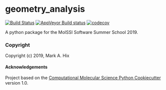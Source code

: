 geometry_analysis
==============================
[//]: # (Badges)
[![Build Status](https://travis-ci.org/markahix/geometry_analysis.svg?branch=master)](https://travis-ci.org/markahix/geometry_analysis)
[![AppVeyor Build status](https://ci.appveyor.com/api/projects/status/REPLACE_WITH_APPVEYOR_LINK/branch/master?svg=true)](https://ci.appveyor.com/project/REPLACE_WITH_OWNER_ACCOUNT/geometry_analysis/branch/master)
[![codecov](https://codecov.io/gh/markahix/geometry_analysis/branch/master/graph/badge.svg)](https://codecov.io/gh/markahix/geometry_analysis)

A python package for the MolSSI Software Summer School 2019.

### Copyright

Copyright (c) 2019, Mark A. Hix


#### Acknowledgements

Project based on the
[Computational Molecular Science Python Cookiecutter](https://github.com/molssi/cookiecutter-cms) version 1.0.
